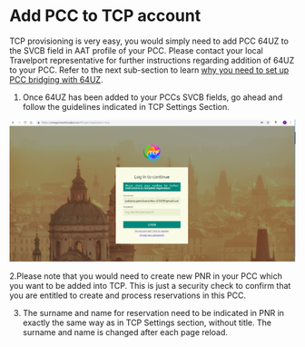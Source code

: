 # Add PCC to TCP account

TCP provisioning is very easy, you would simply need to add PCC 64UZ to the SVCB field in AAT profile of your PCC. Please contact your local Travelport representative for further instructions regarding addition of 64UZ to your PCC. Refer to the next sub-section to learn [why you need to set up PCC bridging with 64UZ](selective-access-for-tcp.md).

1. Once 64UZ has been added to your PCCs SVCB fields, go ahead and follow the guidelines indicated in TCP Settings Section.  

![](../../.gitbook/assets/image%20%289%29.png)



2.Please note that you would need to create new PNR in your PCC which you want to be added into TCP. This is just a security check to confirm that you are entitled to create and process reservations in this PCC.

3. The surname and name for reservation need to be indicated in PNR in exactly the same way as in TCP Settings section, without title. The surname and name is changed after each page reload.

